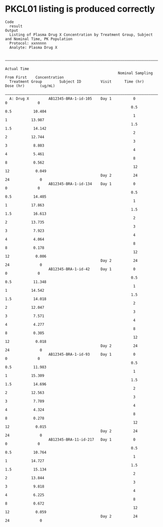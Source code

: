 # PKCL01 listing is produced correctly

    Code
      result
    Output
      Listing of Plasma Drug X Concentration by Treatment Group, Subject and Nominal Time, PK Population
      Protocol: xxnnnnn
      Analyte: Plasma Drug X
      
      ————————————————————————————————————————————————————————————————————————————————————————————————
                                                                           Actual Time                
                                                        Nominal Sampling   From First    Concentration
      Treatment Group        Subject ID         Visit      Time (hr)        Dose (hr)       (ug/mL)   
      ————————————————————————————————————————————————————————————————————————————————————————————————
      A: Drug X         AB12345-BRA-1-id-105    Day 1          0                0              0      
                                                              0.5              0.5          10.404    
                                                               1                1           13.987    
                                                              1.5              1.5          14.142    
                                                               2                2           12.744    
                                                               3                3            8.803    
                                                               4                4            5.461    
                                                               8                8            0.562    
                                                               12              12            0.049    
                                                Day 2          24              24              0      
                        AB12345-BRA-1-id-134    Day 1          0                0              0      
                                                              0.5              0.5          14.405    
                                                               1                1           17.863    
                                                              1.5              1.5          16.613    
                                                               2                2           13.735    
                                                               3                3            7.923    
                                                               4                4            4.064    
                                                               8                8            0.178    
                                                               12              12            0.006    
                                                Day 2          24              24              0      
                        AB12345-BRA-1-id-42     Day 1          0                0              0      
                                                              0.5              0.5          11.348    
                                                               1                1           14.542    
                                                              1.5              1.5          14.018    
                                                               2                2           12.047    
                                                               3                3            7.571    
                                                               4                4            4.277    
                                                               8                8            0.305    
                                                               12              12            0.018    
                                                Day 2          24              24              0      
                        AB12345-BRA-1-id-93     Day 1          0                0              0      
                                                              0.5              0.5          11.983    
                                                               1                1           15.309    
                                                              1.5              1.5          14.696    
                                                               2                2           12.563    
                                                               3                3            7.789    
                                                               4                4            4.324    
                                                               8                8            0.278    
                                                               12              12            0.015    
                                                Day 2          24              24              0      
                        AB12345-BRA-11-id-217   Day 1          0                0              0      
                                                              0.5              0.5          10.764    
                                                               1                1           14.727    
                                                              1.5              1.5          15.134    
                                                               2                2           13.844    
                                                               3                3            9.818    
                                                               4                4            6.225    
                                                               8                8            0.672    
                                                               12              12            0.059    
                                                Day 2          24              24              0      

